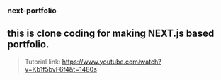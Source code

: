 ### next-portfolio

## this is clone coding for making NEXT.js based portfolio.

> Tutorial link: https://www.youtube.com/watch?v=Kb1f5bvF6f4&t=1480s

